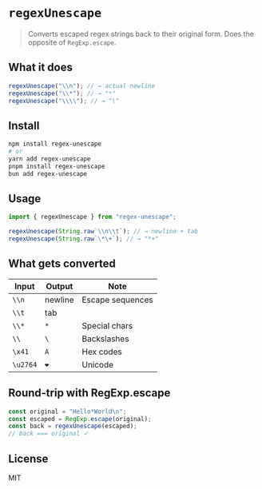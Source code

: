 # `regexUnescape`

> Converts escaped regex strings back to their original form. Does the opposite of `RegExp.escape`.

## What it does

```typescript
regexUnescape("\\n"); // → actual newline
regexUnescape("\\*"); // → "*"
regexUnescape("\\\\"); // → "\"
```

## Install

```bash
npm install regex-unescape
# or
yarn add regex-unescape
pnpm install regex-unescape
bun add regex-unescape
```

## Usage

```typescript
import { regexUnescape } from "regex-unescape";

regexUnescape(String.raw`\\n\\t`); // → newline + tab
regexUnescape(String.raw`\*\+`); // → "*+"
```

## What gets converted

| Input    | Output  | Note             |
| -------- | ------- | ---------------- |
| `\\n`    | newline | Escape sequences |
| `\\t`    | tab     |                  |
| `\\*`    | `*`     | Special chars    |
| `\\`     | `\`     | Backslashes      |
| `\x41`   | `A`     | Hex codes        |
| `\u2764` | `❤`     | Unicode          |

## Round-trip with RegExp.escape

```typescript
const original = "Hello*World\n";
const escaped = RegExp.escape(original);
const back = regexUnescape(escaped);
// back === original ✓
```

## License

MIT
